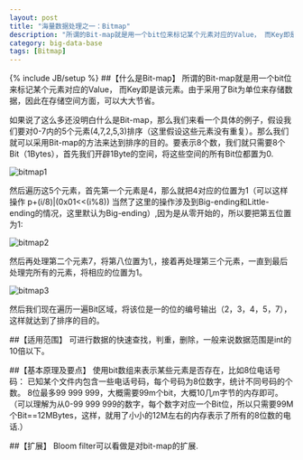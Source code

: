 ```yaml
---
layout: post
title: "海量数据处理之一：Bitmap"
description: "所谓的Bit-map就是用一个bit位来标记某个元素对应的Value， 而Key即是该元素。由于采用了Bit为单位来存储数据，因此在存储空间方面，可以大大节省。"
category: big-data-base
tags: [Bitmap]
---
```

{% include JB/setup %}
##【什么是Bit-map】
所谓的Bit-map就是用一个bit位来标记某个元素对应的Value， 而Key即是该元素。由于采用了Bit为单位来存储数据，因此在存储空间方面，可以大大节省。
    
如果说了这么多还没明白什么是Bit-map，那么我们来看一个具体的例子，假设我们要对0-7内的5个元素(4,7,2,5,3)排序（这里假设这些元素没有重复）。那么我们就可以采用Bit-map的方法来达到排序的目的。要表示8个数，我们就只需要8个Bit（1Bytes），首先我们开辟1Byte的空间，将这些空间的所有Bit位都置为0.
 
![bitmap1](http://xiangguo.qiniudn.com/img/posts/bitmap/bitmap1.png "bitmap1") 
 
然后遍历这5个元素，首先第一个元素是4，那么就把4对应的位置为1（可以这样操作 p+(i/8)|(0x01<<(i%8)) 当然了这里的操作涉及到Big-ending和Little-ending的情况，这里默认为Big-ending）,因为是从零开始的，所以要把第五位置为1:

![bitmap2](http://xiangguo.qiniudn.com/img/posts/bitmap/bitmap2.png "bitmap2") 

然后再处理第二个元素7，将第八位置为1,，接着再处理第三个元素，一直到最后处理完所有的元素，将相应的位置为1。

![bitmap3](http://xiangguo.qiniudn.com/img/posts/bitmap/bitmap3.png "bitmap3") 
 
然后我们现在遍历一遍Bit区域，将该位是一的位的编号输出（2，3，4，5，7），这样就达到了排序的目的。

##【适用范围】
可进行数据的快速查找，判重，删除，一般来说数据范围是int的10倍以下。

##【基本原理及要点】
使用bit数组来表示某些元素是否存在，比如8位电话号码：
已知某个文件内包含一些电话号码，每个号码为8位数字，统计不同号码的个数。
8位最多99 999 999，大概需要99m个bit，大概10几m字节的内存即可。 （可以理解为从0-99 999 999的数字，每个数字对应一个Bit位，所以只需要99M个Bit==12MBytes，这样，就用了小小的12M左右的内存表示了所有的8位数的电话.）

##【扩展】
Bloom filter可以看做是对bit-map的扩展.
